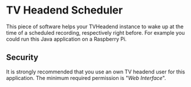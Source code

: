 # TV Headend Scheduler

This piece of software helps your TVHeadend instance to wake up at the
time of a scheduled recording, respectively right before. For example you
could run this Java application on a Raspberry Pi.

## Security

It is strongly recommended that you use an own TV headend user for this
application. The minimum required permission is "_Web Interface_".